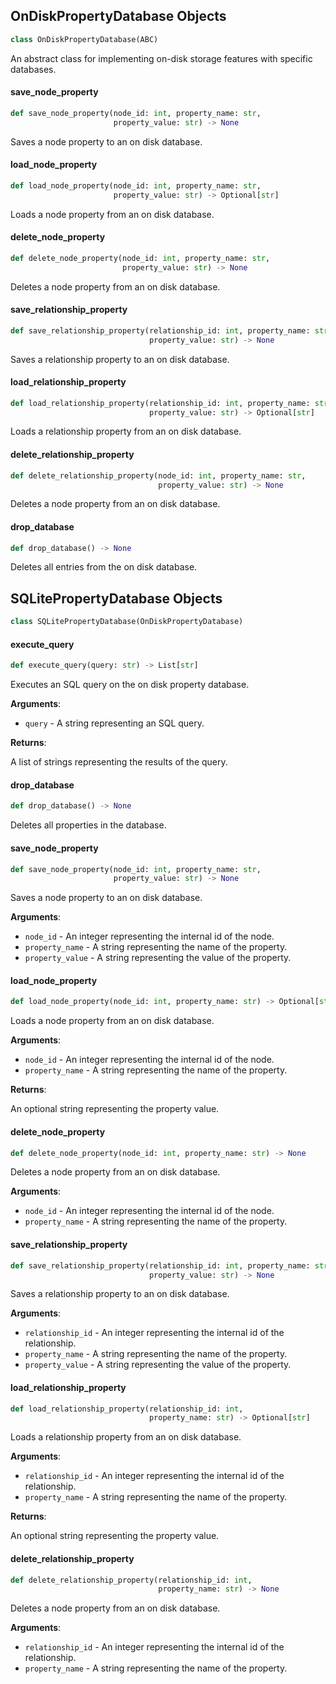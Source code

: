 ## OnDiskPropertyDatabase Objects

```python
class OnDiskPropertyDatabase(ABC)
```

An abstract class for implementing on-disk storage features with specific databases.

#### save\_node\_property

```python
def save_node_property(node_id: int, property_name: str,
                       property_value: str) -> None
```

Saves a node property to an on disk database.

#### load\_node\_property

```python
def load_node_property(node_id: int, property_name: str,
                       property_value: str) -> Optional[str]
```

Loads a node property from an on disk database.

#### delete\_node\_property

```python
def delete_node_property(node_id: int, property_name: str,
                         property_value: str) -> None
```

Deletes a node property from an on disk database.

#### save\_relationship\_property

```python
def save_relationship_property(relationship_id: int, property_name: str,
                               property_value: str) -> None
```

Saves a relationship property to an on disk database.

#### load\_relationship\_property

```python
def load_relationship_property(relationship_id: int, property_name: str,
                               property_value: str) -> Optional[str]
```

Loads a relationship property from an on disk database.

#### delete\_relationship\_property

```python
def delete_relationship_property(node_id: int, property_name: str,
                                 property_value: str) -> None
```

Deletes a node property from an on disk database.

#### drop\_database

```python
def drop_database() -> None
```

Deletes all entries from the on disk database.

## SQLitePropertyDatabase Objects

```python
class SQLitePropertyDatabase(OnDiskPropertyDatabase)
```

#### execute\_query

```python
def execute_query(query: str) -> List[str]
```

Executes an SQL query on the on disk property database.

**Arguments**:

- `query` - A string representing an SQL query.
  

**Returns**:

  A list of strings representing the results of the query.

#### drop\_database

```python
def drop_database() -> None
```

Deletes all properties in the database.

#### save\_node\_property

```python
def save_node_property(node_id: int, property_name: str,
                       property_value: str) -> None
```

Saves a node property to an on disk database.

**Arguments**:

- `node_id` - An integer representing the internal id of the node.
- `property_name` - A string representing the name of the property.
- `property_value` - A string representing the value of the property.

#### load\_node\_property

```python
def load_node_property(node_id: int, property_name: str) -> Optional[str]
```

Loads a node property from an on disk database.

**Arguments**:

- `node_id` - An integer representing the internal id of the node.
- `property_name` - A string representing the name of the property.
  

**Returns**:

  An optional string representing the property value.

#### delete\_node\_property

```python
def delete_node_property(node_id: int, property_name: str) -> None
```

Deletes a node property from an on disk database.

**Arguments**:

- `node_id` - An integer representing the internal id of the node.
- `property_name` - A string representing the name of the property.

#### save\_relationship\_property

```python
def save_relationship_property(relationship_id: int, property_name: str,
                               property_value: str) -> None
```

Saves a relationship property to an on disk database.

**Arguments**:

- `relationship_id` - An integer representing the internal id of the relationship.
- `property_name` - A string representing the name of the property.
- `property_value` - A string representing the value of the property.

#### load\_relationship\_property

```python
def load_relationship_property(relationship_id: int,
                               property_name: str) -> Optional[str]
```

Loads a relationship property from an on disk database.

**Arguments**:

- `relationship_id` - An integer representing the internal id of the relationship.
- `property_name` - A string representing the name of the property.
  

**Returns**:

  An optional string representing the property value.

#### delete\_relationship\_property

```python
def delete_relationship_property(relationship_id: int,
                                 property_name: str) -> None
```

Deletes a node property from an on disk database.

**Arguments**:

- `relationship_id` - An integer representing the internal id of the relationship.
- `property_name` - A string representing the name of the property.

